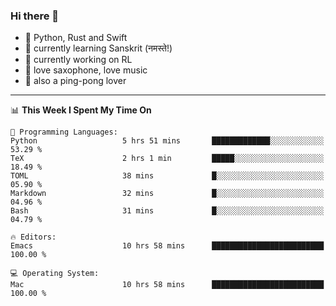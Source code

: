 ### Hi there 👋

- 📙 Python, Rust and Swift
- 🌱 currently learning Sanskrit (नमस्ते!)
- 🔭 currently working on RL
- 🎷 love saxophone, love music
- 🏓 also a ping-pong lover

<!--
**ZiqinGong/ZiqinGong** is a ✨ _special_ ✨ repository because its `README.md` (this file) appears on your GitHub profile.

Here are some ideas to get you started:

- 🔭 I’m currently working on ...
- 🌱 I’m currently learning ...
- 👯 I’m looking to collaborate on ...
- 🤔 I’m looking for help with ...
- 💬 Ask me about ...
- 📫 gongzq0301@sjtu.edu.cn
- 😄 Pronouns: ...
- ⚡ Fun fact: ...
-->

---

<!--START_SECTION:waka-->
📊 **This Week I Spent My Time On** 

```text
💬 Programming Languages: 
Python                   5 hrs 51 mins       █████████████░░░░░░░░░░░░   53.29 % 
TeX                      2 hrs 1 min         █████░░░░░░░░░░░░░░░░░░░░   18.49 % 
TOML                     38 mins             █░░░░░░░░░░░░░░░░░░░░░░░░   05.90 % 
Markdown                 32 mins             █░░░░░░░░░░░░░░░░░░░░░░░░   04.96 % 
Bash                     31 mins             █░░░░░░░░░░░░░░░░░░░░░░░░   04.79 % 

🔥 Editors: 
Emacs                    10 hrs 58 mins      █████████████████████████   100.00 % 

💻 Operating System: 
Mac                      10 hrs 58 mins      █████████████████████████   100.00 % 
```


<!--END_SECTION:waka-->
